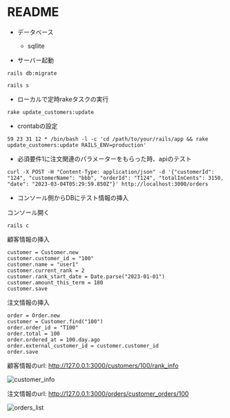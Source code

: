 # README

- データベース
  - sqllite


- サーバー起動

`rails db:migrate`

`rails s`

- ローカルで定時rakeタスクの実行

`rake update_customers:update`

- crontabの設定

`59 23 31 12 * /bin/bash -l -c 'cd /path/to/your/rails/app && rake update_customers:update RAILS_ENV=production'`

- 必須要件1に注文関連のパラメーターをもらった時、apiのテスト

`curl -X POST -H "Content-Type: application/json" -d '{"customerId": "124", "customerName": "bbb", "orderId": "T124", "totalInCents": 3150, "date": "2023-03-04T05:29:59.850Z"}' http://localhost:3000/orders`

- コンソール側からDBにテスト情報の挿入

コンソール開く

`rails c`

顧客情報の挿入
```
customer = Customer.new
customer.customer_id = "100"
customer.name = "user1"
customer.current_rank = 2
customer.rank_start_date = Date.parse("2023-01-01")
customer.amount_this_term = 180
customer.save
```

注文情報の挿入
```
order = Order.new
customer = Customer.find("100")
order.order_id = "T100"
order.total = 100
order.ordered_at = 100.day.ago 
order.external_customer_id = customer.customer_id
order.save
```

顧客情報のurl:
http://127.0.0.1:3000/customers/100/rank_info


![customer_info](Loyalty_tiers/customer_info.png)


注文情報のurl:
http://127.0.0.1:3000/orders/customer_orders/100

![orders_list](Loyalty_tiers/orders_list.png)



